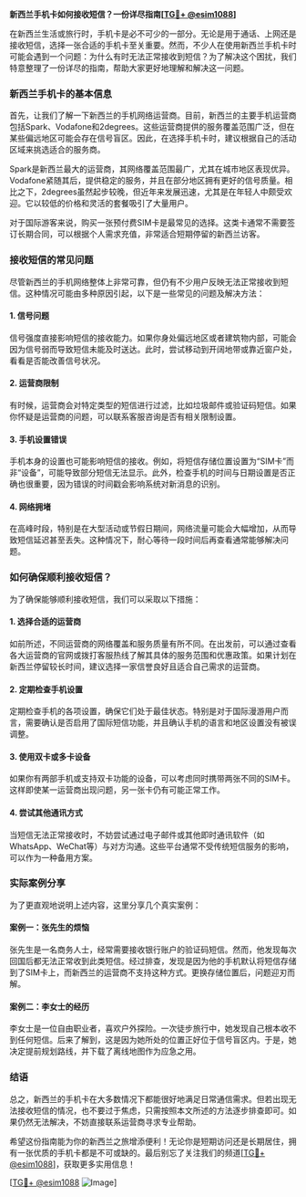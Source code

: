 **新西兰手机卡如何接收短信？一份详尽指南[[TG💪+ @esim1088](https://t.me/s/esim1088)]**

在新西兰生活或旅行时，手机卡是必不可少的一部分。无论是用于通话、上网还是接收短信，选择一张合适的手机卡至关重要。然而，不少人在使用新西兰手机卡时可能会遇到一个问题：为什么有时无法正常接收到短信？为了解决这个困扰，我们特意整理了一份详尽的指南，帮助大家更好地理解和解决这一问题。

### 新西兰手机卡的基本信息

首先，让我们了解一下新西兰的手机网络运营商。目前，新西兰的主要手机运营商包括Spark、Vodafone和2degrees。这些运营商提供的服务覆盖范围广泛，但在某些偏远地区可能会存在信号盲区。因此，在选择手机卡时，建议根据自己的活动区域来挑选适合的服务商。

Spark是新西兰最大的运营商，其网络覆盖范围最广，尤其在城市地区表现优异。Vodafone紧随其后，提供稳定的服务，并且在部分地区拥有更好的信号质量。相比之下，2degrees虽然起步较晚，但近年来发展迅速，尤其是在年轻人中颇受欢迎。它以较低的价格和灵活的套餐吸引了大量用户。

对于国际游客来说，购买一张预付费SIM卡是最常见的选择。这类卡通常不需要签订长期合同，可以根据个人需求充值，非常适合短期停留的新西兰访客。

### 接收短信的常见问题

尽管新西兰的手机网络整体上非常可靠，但仍有不少用户反映无法正常接收到短信。这种情况可能由多种原因引起，以下是一些常见的问题及解决方法：

#### 1. **信号问题**
信号强度直接影响短信的接收能力。如果你身处偏远地区或者建筑物内部，可能会因为信号弱而导致短信未能及时送达。此时，尝试移动到开阔地带或靠近窗户处，看看是否能改善信号状况。

#### 2. **运营商限制**
有时候，运营商会对特定类型的短信进行过滤，比如垃圾邮件或验证码短信。如果你怀疑是运营商的问题，可以联系客服咨询是否有相关限制设置。

#### 3. **手机设置错误**
手机本身的设置也可能影响短信的接收。例如，将短信存储位置设置为“SIM卡”而非“设备”，可能导致部分短信无法显示。此外，检查手机的时间与日期设置是否正确也很重要，因为错误的时间戳会影响系统对新消息的识别。

#### 4. **网络拥堵**
在高峰时段，特别是在大型活动或节假日期间，网络流量可能会大幅增加，从而导致短信延迟甚至丢失。这种情况下，耐心等待一段时间后再查看通常能够解决问题。

### 如何确保顺利接收短信？

为了确保能够顺利接收短信，我们可以采取以下措施：

#### 1. **选择合适的运营商**
如前所述，不同运营商的网络覆盖和服务质量有所不同。在出发前，可以通过查看各大运营商的官网或拨打客服热线了解其具体的服务范围和优惠政策。如果计划在新西兰停留较长时间，建议选择一家信誉良好且适合自己需求的运营商。

#### 2. **定期检查手机设置**
定期检查手机的各项设置，确保它们处于最佳状态。特别是对于国际漫游用户而言，需要确认是否启用了国际短信功能，并且确认手机的语言和地区设置没有被误调整。

#### 3. **使用双卡或多卡设备**
如果你有两部手机或支持双卡功能的设备，可以考虑同时携带两张不同的SIM卡。这样即使某一运营商出现问题，另一张卡仍有可能正常工作。

#### 4. **尝试其他通讯方式**
当短信无法正常接收时，不妨尝试通过电子邮件或其他即时通讯软件（如WhatsApp、WeChat等）与对方沟通。这些平台通常不受传统短信服务的影响，可以作为一种备用方案。

### 实际案例分享

为了更直观地说明上述内容，这里分享几个真实案例：

#### 案例一：张先生的烦恼
张先生是一名商务人士，经常需要接收银行账户的验证码短信。然而，他发现每次回国后都无法正常收到此类短信。经过排查，发现是因为他的手机默认将短信存储到了SIM卡上，而新西兰的运营商不支持这种方式。更换存储位置后，问题迎刃而解。

#### 案例二：李女士的经历
李女士是一位自由职业者，喜欢户外探险。一次徒步旅行中，她发现自己根本收不到任何短信。后来了解到，这是因为她所处的位置正好位于信号盲区内。于是，她决定提前规划路线，并下载了离线地图作为应急之用。

### 结语

总之，新西兰的手机卡在大多数情况下都能很好地满足日常通信需求。但若出现无法接收短信的情况，也不要过于焦虑，只需按照本文所述的方法逐步排查即可。如果仍然无法解决，不妨直接联系运营商寻求专业帮助。

希望这份指南能为你的新西兰之旅增添便利！无论你是短期访问还是长期居住，拥有一张优质的手机卡都是不可或缺的。最后别忘了关注我们的频道[[TG💪+ @esim1088](https://t.me/s/esim1088)]，获取更多实用信息！

[[TG💪+ @esim1088](https://t.me/s/esim1088) ![Image](https://i.postimg.cc/4NQfJmqS/Snipaste-2025-05-13-00-14-12.png)]